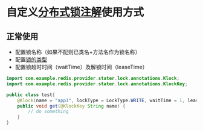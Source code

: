 # 自定义[分布式锁注解](../../third-provider-stater/redis-provider-stater/src/main/java/com/example/redis/provider/stater/lock/annotations/Klock.java)使用方式

## 正常使用

- 配置锁名称（如果不配则已类名+方法名作为锁名称）
- 配置[锁的类型](../../third-provider-stater/redis-provider-stater/src/main/java/com/example/redis/provider/stater/lock/enums/LockType.java)
- 配置锁超时时间（waitTime）及解锁时间（leaseTime）

```java
import com.example.redis.provider.stater.lock.annotations.Klock;
import com.example.redis.provider.stater.lock.annotations.KlockKey;

public class test{
    @Klock(name = "app1", lockType = LockType.WRITE, waitTime = 1, leaseTime = 5)
    public void get(@KlockKey String name) {
        // do something
    }
}
```